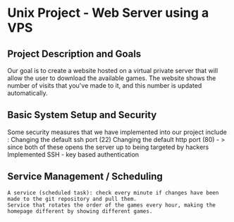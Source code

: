 # Unix Project - Web Server using a VPS

## Project Description and Goals
Our goal is to create a website hosted on a virtual private server that will allow the user to download the available games. 
The website shows the number of visits that you've made to it, and this number is updated automatically. 

## Basic System Setup and Security
Some security measures that we have implemented into our project include : 
    Changing the default ssh port (22)
    Changing the default http port (80) - > since both of these opens the server up to being targeted by hackers
    Implemented SSH - key based authentication

## Service Management / Scheduling
    A service (scheduled task): check every minute if changes have been made to the git repository and pull them. 
    Service that rotates the order of the games every hour, making the homepage different by showing different games. 



